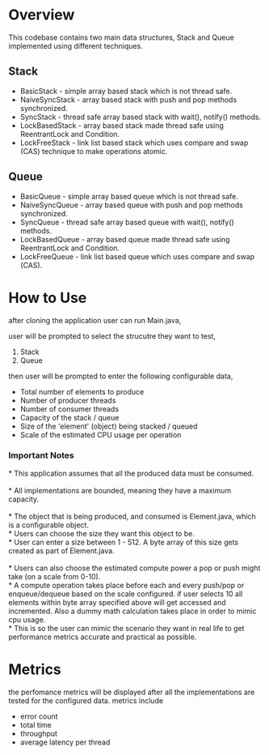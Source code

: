 <h1>Overview</h1>

This codebase contains two main data structures, Stack and Queue implemented using different techniques.

<h2>Stack</h2>
<ul>
  <li>BasicStack     - simple array based stack which is not thread safe.</li>
  <li>NaiveSyncStack - array based stack with push and pop methods synchronized.</li>
  <li>SyncStack      - thread safe array based stack with wait(), notify() methods.</li>
  <li>LockBasedStack - array based stack made thread safe using ReentrantLock and Condition.</li>
  <li>LockFreeStack   - link list based stack which uses compare and swap (CAS) technique to make operations atomic.</li>
</ul>

<h2>Queue</h2>
<ul>
  <li>BasicQueue     - simple array based queue which is not thread safe.</li>
  <li>NaiveSyncQueue - array based queue with push and pop methods synchronized.</li>
  <li>SyncQueue      - thread safe array based queue with wait(), notify() methods.</li>
  <li>LockBasedQueue - array based queue made thread safe using ReentrantLock and Condition.</li>
  <li>LockFreeQueue - link list based queue which uses compare and swap (CAS).</li>
</ul>

<h1>How to Use</h1>

after cloning the application user can run Main.java,

user will be prompted to select the strucutre they want to test,

<ol>
  <li>Stack</li>
  <li>Queue</li>
</ol>

then user will be prompted to enter the following configurable data,
<br>
<ul>
  <li>Total number of elements to produce</li>
  <li>Number of producer threads</li>
  <li>Number of consumer threads</li>
  <li>Capacity of the stack / queue</li>
  <li>Size of the 'element' (object) being stacked / queued</li>
  <li>Scale of the estimated CPU usage per operation</li>
</ul>

<h3>Important Notes</h3>
* This application assumes that all the produced data must be consumed.
<br>
<br>
* All implementations are bounded, meaning they have a maximum capacity.
<br>
<br>
* The object that is being produced, and consumed is Element.java, which is a configurable object.
<br>
* Users can choose the size they want this object to be.
<br>
* User can enter a size between 1 - 512. A byte array of this size gets created as part of Element.java.
<br>
<br>
* Users can also choose the estimated compute power a pop or push might take (on a scale from 0-10).
<br>
* A compute operation takes place before each and every push/pop or enqueue/dequeue based on the scale configured. if user selects 10 all elements within byte array specified above will get accessed and incremented. Also a dummy math calculation takes place in order to mimic cpu usage.
<br>
* This is so the user can mimic the scenario they want in real life to get performance metrics accurate and practical as possible.

<h1>Metrics</h1>

the perfomance metrics will be displayed after all the implementations are tested for the configured data.
metrics include

<ul>
  <li>error count</li>
  <li>total time</li>
  <li>throughput</li>
  <li>average latency per thread</li>
</ul>
